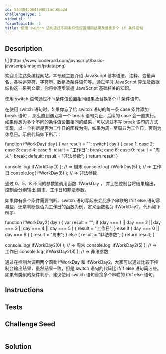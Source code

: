 ```yaml
---
id: 5fd404c064fe98c1ac16ba2d
challengeType: 1
videoUrl: ''
forumTopicId: -1
title: 使用 switch 语句通过不同条件值设置相同结果及替换多个 if 条件语句
---
```


## Description
<section id='description'>
![](https://www.icoderoad.com/javascript/basic-javascript/images/jsdata.png)

欢迎关注路条编程网站，本专题主要介绍 JavaScript 基本语法、注释、变量声名、各种运算符、字符串、数组及条件语句等。通过学习 JavaScript 算法及数据结构这一系列文章，你将会逐步掌握 JavaScript 基础相关的知识。
	
使用 switch 语句通过不同条件值设置相同结果及替换多个 if 条件语句。

在使用 switch 语句时，如果你忘了给 switch 语句的每一条 case 条件添加 break 语句 ，那么直到遇见第一个 break 语句为止，后续的 case 会一直执行。如果你想为多个不同的条件值设置相同的结果，可以通过不写 break 语句的方式实现，以一个判断是否为工作日的函数为例，如果为周一至周五为工作日，否则为休息日。示例代码如下所示：

function ifWorkDay( day ) {
  var result = "";
  switch( day ) {
    case 1:
    case 2:
    case 3:
    case 4:
    case 5:
      result = "工作日";
      break;
    case 6:
    case 0:
      result = "周末";
      break;
    default:
       result = "非法参数";
  }
  return result;
}

console.log( ifWorkDay(0) ); // => 周末
console.log( ifWorkDay(5) ); // => 工作日
console.log( ifWorkDay(8) ); // => 非法参数

通过 0、5、8 不同的参数值调用函数 ifWorkDay ， 并且在控制台将结果输出，控制台分别输出 周末、工作日和非法参数。

如果你有多个条件需要判断，switch 语句写起来会比多个串联的 if/if else 语句容易些，还拿判断是否为工作日的函数为例，定义函数名为 ifWorkDay2，代码如下所示:

function ifWorkDay2( day ) {
  var result = "";
  if (day === 1 || day === 2 || day === 3 || day === 4 || day === 5 ) {
    result = "工作日";
  } else if ( day === 0  || day === 6 ) {
     result = "周末";
  } else {
    result = "非法参数";
  }
  return result;
}

console.log( ifWorkDay2(0) ); // => 周末
console.log( ifWorkDay2(5) ); // => 工作日
console.log( ifWorkDay2(8) ); // => 非法参数

通过在控制台调用两个函数 ifWorkDay 和 ifWorkDay2，大家可以通过比较下控制台输出结果，虽然结果一致，但是 switch 语句的代码比 if/if else 语句简洁些。如果有类似的条件判断，建议使用 switch 语句替换多个串联的 if/if else 语句。  

</section>

## Instructions
<section id='instructions'>

</section>

## Tests
<section id='tests'>

</section>

## Challenge Seed
<section id='challengeSeed'>

<div id='js-seed'>

```js

```

</div>



</section>

## Solution
<section id='solution'>


</section>
